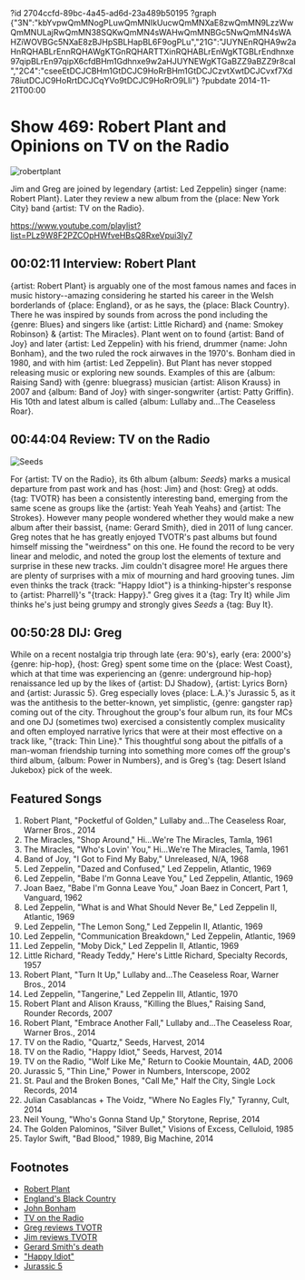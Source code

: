 ?id 2704ccfd-89bc-4a45-ad6d-23a489b50195
?graph {"3N":"kbYvpwQmMNogPLuwQmMNIkUucwQmMNXaE8zwQmMN9LzzWwQmMNULajRwQmMN38SQKwQmMN4sWAHwQmMNBGc5NwQmMN4sWAHZiWOVBGc5NXaE8zBJHpSBLHapBL6F9ogPLu","21G":"JUYNEnRQHA9w2aHnRQHABLrEnnRQHAWgKTGnRQHARTTXinRQHABLrEnWgKTGBLrEndhnxe97qipBLrEn97qipX6cfdBHm1Gdhnxe9w2aHJUYNEWgKTGaBZZ9aBZZ9r8caI","2C4":"cseeEtDCJCBHm1GtDCJC9HoRrBHm1GtDCJCzvtXwtDCJCvxf7Xd78iutDCJC9HoRrtDCJCqYVo9tDCJC9HoRrO9LIi"}
?pubdate 2014-11-21T00:00

# Show 469: Robert Plant and Opinions on TV on the Radio 
![robertplant](https://static.soundopinions.org/images/2014/robertplant_web.jpg)

Jim and Greg are joined by legendary {artist: Led Zeppelin} singer {name: Robert Plant}. Later they review a new album from the {place: New York City} band {artist: TV on the Radio}.

https://www.youtube.com/playlist?list=PLz9W8F2PZCOpHWfveHBsQ8RxeVpui3Iy7

## 00:02:11 Interview: Robert Plant
{artist: Robert Plant} is arguably one of the most famous names and faces in music history--amazing considering he started his career in the Welsh borderlands of {place: England}, or as he says, the {place: Black Country}. There he was inspired by sounds from across the pond including the {genre: Blues} and singers like {artist: Little Richard} and {name: Smokey Robinson} & {artist: The Miracles}. Plant went on to found {artist: Band of Joy} and later {artist: Led Zeppelin} with his friend, drummer {name: John Bonham}, and the two ruled the rock airwaves in the 1970's. Bonham died in 1980, and with him {artist: Led Zeppelin}. But Plant has never stopped releasing music or exploring new sounds. Examples of this are {album: Raising Sand} with {genre: bluegrass} musician {artist: Alison Krauss} in 2007 and {album: Band of Joy} with singer-songwriter {artist: Patty Griffin}. His 10th and latest album is called {album: Lullaby and…The Ceaseless Roar}.

## 00:44:04 Review: TV on the Radio
![Seeds](https://static.soundopinions.org/assets/469/21G0.jpg)

For {artist: TV on the Radio}, its 6th album {album: *Seeds*} marks a musical departure from past work and has {host: Jim} and {host: Greg} at odds. {tag: TVOTR} has been a consistently interesting band, emerging from the same scene as groups like the {artist: Yeah Yeah Yeahs} and {artist: The Strokes}. However many people wondered whether they would make a new album after their bassist, {name: Gerard Smith}, died in 2011 of lung cancer. Greg notes that he has greatly enjoyed TVOTR's past albums but found himself missing the "weirdness" on this one. He found the record to be very linear and melodic, and noted the group lost the elements of texture and surprise in these new tracks. Jim couldn't disagree more! He argues there are plenty of surprises with a mix of mourning and hard grooving tunes. Jim even thinks the track {track: "Happy Idiot"} is a thinking-hipster's response to {artist: Pharrell}'s "{track: Happy}." Greg gives it a {tag: Try It} while Jim thinks he's just being grumpy and strongly gives *Seeds* a {tag: Buy It}.

## 00:50:28 DIJ: Greg

While on a recent nostalgia trip through late {era: 90's}, early {era: 2000's} {genre: hip-hop}, {host: Greg} spent some time on the {place: West Coast}, which at that time was experiencing an {genre: underground hip-hop} renaissance led up by the likes of {artist: DJ Shadow}, {artist: Lyrics Born} and {artist: Jurassic 5}. Greg especially loves {place: L.A.}'s Jurassic 5, as it was the antithesis to the better-known, yet simplistic, {genre: gangster rap} coming out of the city. Throughout the group's four album run, its four MCs and one DJ (sometimes two) exercised a consistently complex musicality and often employed narrative lyrics that were at their most effective on a track like, "{track: Thin Line}." This thoughtful song about the pitfalls of a man-woman friendship turning into something more comes off the group's third album, {album: Power in Numbers}, and is Greg's {tag: Desert Island Jukebox} pick of the week. 

## Featured Songs
1. Robert Plant, "Pocketful of Golden," Lullaby and…The Ceaseless Roar, Warner Bros., 2014 
1. The Miracles, "Shop Around," Hi…We're The Miracles, Tamla, 1961 
1. The Miracles, "Who's Lovin' You," Hi…We're The Miracles, Tamla, 1961 
1. Band of Joy, "I Got to Find My Baby," Unreleased, N/A, 1968 
1. Led Zeppelin, "Dazed and Confused," Led Zeppelin, Atlantic, 1969 
1. Led Zeppelin, "Babe I'm Gonna Leave You," Led Zeppelin, Atlantic, 1969 
1. Joan Baez, "Babe I'm Gonna Leave You," Joan Baez in Concert, Part 1, Vanguard, 1962 
1. Led Zeppelin, "What is and What Should Never Be," Led Zeppelin II, Atlantic, 1969 
1. Led Zeppelin, "The Lemon Song," Led Zeppelin II, Atlantic, 1969 
1. Led Zeppelin, "Communication Breakdown," Led Zeppelin, Atlantic, 1969
1. Led Zeppelin, "Moby Dick," Led Zeppelin II, Atlantic, 1969 
1. Little Richard, "Ready Teddy," Here's Little Richard, Specialty Records, 1957 
1. Robert Plant, "Turn It Up," Lullaby and…The Ceaseless Roar, Warner Bros., 2014 
1. Led Zeppelin, "Tangerine," Led Zeppelin III, Atlantic, 1970
1. Robert Plant and Alison Krauss, "Killing the Blues," Raising Sand, Rounder Records, 2007 
1. Robert Plant, "Embrace Another Fall," Lullaby and…The Ceaseless Roar, Warner Bros., 2014 
1. TV on the Radio, "Quartz," Seeds, Harvest, 2014 
1. TV on the Radio, "Happy Idiot," Seeds, Harvest, 2014 
1. TV on the Radio, "Wolf Like Me," Return to Cookie Mountain, 4AD, 2006 
1. Jurassic 5, "Thin Line," Power in Numbers, Interscope, 2002 
1. St. Paul and the Broken Bones, "Call Me," Half the City, Single Lock Records, 2014 
1. Julian Casablancas + The Voidz, "Where No Eagles Fly," Tyranny, Cult, 2014 
1. Neil Young, "Who's Gonna Stand Up," Storytone, Reprise, 2014 
1. The Golden Palominos, "Silver Bullet," Visions of Excess, Celluloid, 1985 
1. Taylor Swift, "Bad Blood," 1989, Big Machine, 2014 


## Footnotes
- [Robert Plant](http://www.robertplant.com/)
- [England's Black Country](http://www.bbc.co.uk/blackcountry/uncovered/what_is.shtml)
- [John Bonham](https://www.youtube.com/watch?v=LC3f19zrMg8)
- [TV on the Radio](http://www.tvontheradioband.com/)
- [Greg reviews TVOTR](http://www.chicagotribune.com/entertainment/music/kot/sc-tv-on-the-radio-review-20141114-column.html)
- [Jim reviews TVOTR](http://www.wbez.org/blogs/jim-derogatis/2014-11/tv-radio-mines-sorrow-soul-111119)
- [Gerard Smith's death](http://pitchfork.com/news/42277-rip-tv-on-the-radios-gerard-smith/)
- ["Happy Idiot"](https://www.youtube.com/watch?v=OaKVy-FlaUA)
- [Jurassic 5](http://jurassic5.com/)
